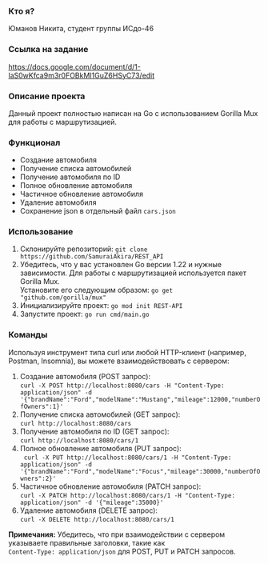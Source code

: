 <h3>Кто я?</h3>

Юманов Никита, студент группы ИСдо-46

<h3>Ссылка на задание</h3>

https://docs.google.com/document/d/1-laS0wKfca9m3r0FOBkMI1GuZ6HSyC73/edit

<h3>Описание проекта</h3>

Данный проект полностью написан на Go с использованием Gorilla Mux для работы с маршрутизацией.

<h3>Функционал</h3>

- Создание автомобиля
- Получение списка автомобилей
- Получение автомобиля по ID
- Полное обновление автомобиля
- Частичное обновление автомобиля
- Удаление автомобиля
- Сохранение json в отдельный файл ```cars.json```

<h3>Использование</h3>

1. Склонируйте репозиторий: ```git clone https://github.com/SamuraiAkira/REST_API```
2. Убедитесь, что у вас установлен Go версии 1.22 и нужные зависимости. Для работы с маршрутизацией используется пакет Gorilla Mux.
   <br>Установите его следующим образом: ```go get "github.com/gorilla/mux"```
3. Инициализируйте проект: ```go mod init REST-API```
4. Запустите проект: ```go run cmd/main.go```

<h3>Команды</h3>

Используя инструмент типа curl или любой HTTP-клиент (например, Postman, Insomnia), вы можете взаимодействовать с сервером:

1. Создание автомобиля (POST запрос):
<br>```curl -X POST http://localhost:8080/cars -H "Content-Type: application/json" -d '{"brandName":"Ford","modelName":"Mustang","mileage":12000,"numberOfOwners":1}'```
2. Получение списка автомобилей (GET запрос):
<br>```curl http://localhost:8080/cars```
3. Получение автомобиля по ID (GET запрос):
<br>```curl http://localhost:8080/cars/1```
4. Полное обновление автомобиля (PUT запрос):
<br>``` curl -X PUT http://localhost:8080/cars/1 -H "Content-Type: application/json" -d '{"brandName":"Ford","modelName":"Focus","mileage":30000,"numberOfOwners":2}'```
5. Частичное обновление автомобиля (PATCH запрос):
<br>```curl -X PATCH http://localhost:8080/cars/1 -H "Content-Type: application/json" -d '{"mileage":35000}'```
6. Удаление автомобиля (DELETE запрос):
<br>```curl -X DELETE http://localhost:8080/cars/1```

<b>Примечания:</b> Убедитесь, что при взаимодействии с сервером указываете правильные заголовки, такие как <br>```Content-Type: application/json``` для POST, PUT и PATCH запросов.
